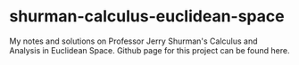 # shurman-calculus-euclidean-space

My notes and solutions on Professor Jerry Shurman's 
Calculus and Analysis in Euclidean Space. 
Github page for this project can be found here.

